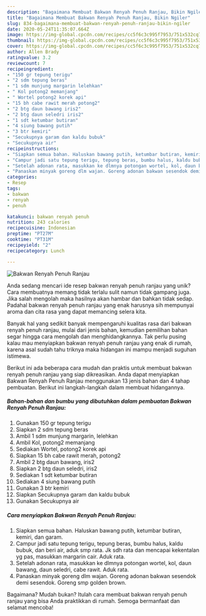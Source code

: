 ```yaml
---
description: "Bagaimana Membuat Bakwan Renyah Penuh Ranjau, Bikin Ngiler"
title: "Bagaimana Membuat Bakwan Renyah Penuh Ranjau, Bikin Ngiler"
slug: 834-bagaimana-membuat-bakwan-renyah-penuh-ranjau-bikin-ngiler
date: 2020-05-24T11:35:07.664Z
image: https://img-global.cpcdn.com/recipes/cc5f6c3c995f7953/751x532cq70/bakwan-renyah-penuh-ranjau-foto-resep-utama.jpg
thumbnail: https://img-global.cpcdn.com/recipes/cc5f6c3c995f7953/751x532cq70/bakwan-renyah-penuh-ranjau-foto-resep-utama.jpg
cover: https://img-global.cpcdn.com/recipes/cc5f6c3c995f7953/751x532cq70/bakwan-renyah-penuh-ranjau-foto-resep-utama.jpg
author: Allen Brady
ratingvalue: 3.2
reviewcount: 7
recipeingredient:
- "150 gr tepung terigu"
- "2 sdm tepung beras"
- "1 sdm munjung margarin lelehkan"
- " Kol potong2 memanjang"
- " Wortel potong2 korek api"
- "15 bh cabe rawit merah potong2"
- "2 btg daun bawang iris2"
- "2 btg daun seledri iris2"
- "1 sdt ketumbar butiran"
- "4 siung bawang putih"
- "3 btr kemiri"
- "Secukupnya garam dan kaldu bubuk"
- "Secukupnya air"
recipeinstructions:
- "Siapkan semua bahan. Haluskan bawang putih, ketumbar butiran, kemiri, dan garam."
- "Campur jadi satu tepung terigu, tepung beras, bumbu halus, kaldu bubuk, dan beri air, aduk smp rata. Jk sdh rata dan mencapai kekentalan yg pas, masukkan margarin cair. Aduk rata."
- "Setelah adonan rata, masukkan ke dlmnya potongan wortel, kol, daun bawang, daun seledri, cabe rawit. Aduk rata."
- "Panaskan minyak goreng dlm wajan. Goreng adonan bakwan sesendok demi sesendok. Goreng smp golden brown."
categories:
- Resep
tags:
- bakwan
- renyah
- penuh

katakunci: bakwan renyah penuh 
nutrition: 243 calories
recipecuisine: Indonesian
preptime: "PT27M"
cooktime: "PT31M"
recipeyield: "2"
recipecategory: Lunch

---
```



![Bakwan Renyah Penuh Ranjau](https://img-global.cpcdn.com/recipes/cc5f6c3c995f7953/751x532cq70/bakwan-renyah-penuh-ranjau-foto-resep-utama.jpg)

Anda sedang mencari ide resep bakwan renyah penuh ranjau yang unik? Cara membuatnya memang tidak terlalu sulit namun tidak gampang juga. Jika salah mengolah maka hasilnya akan hambar dan bahkan tidak sedap. Padahal bakwan renyah penuh ranjau yang enak harusnya sih mempunyai aroma dan cita rasa yang dapat memancing selera kita.



Banyak hal yang sedikit banyak mempengaruhi kualitas rasa dari bakwan renyah penuh ranjau, mulai dari jenis bahan, kemudian pemilihan bahan segar hingga cara mengolah dan menghidangkannya. Tak perlu pusing kalau mau menyiapkan bakwan renyah penuh ranjau yang enak di rumah, karena asal sudah tahu triknya maka hidangan ini mampu menjadi suguhan istimewa.


Berikut ini ada beberapa cara mudah dan praktis untuk membuat bakwan renyah penuh ranjau yang siap dikreasikan. Anda dapat menyiapkan Bakwan Renyah Penuh Ranjau menggunakan 13 jenis bahan dan 4 tahap pembuatan. Berikut ini langkah-langkah dalam membuat hidangannya.

<!--inarticleads1-->

##### Bahan-bahan dan bumbu yang dibutuhkan dalam pembuatan Bakwan Renyah Penuh Ranjau:

1. Gunakan 150 gr tepung terigu
1. Siapkan 2 sdm tepung beras
1. Ambil 1 sdm munjung margarin, lelehkan
1. Ambil  Kol, potong2 memanjang
1. Sediakan  Wortel, potong2 korek api
1. Siapkan 15 bh cabe rawit merah, potong2
1. Ambil 2 btg daun bawang, iris2
1. Siapkan 2 btg daun seledri, iris2
1. Sediakan 1 sdt ketumbar butiran
1. Sediakan 4 siung bawang putih
1. Gunakan 3 btr kemiri
1. Siapkan Secukupnya garam dan kaldu bubuk
1. Gunakan Secukupnya air




<!--inarticleads2-->

##### Cara menyiapkan Bakwan Renyah Penuh Ranjau:

1. Siapkan semua bahan. Haluskan bawang putih, ketumbar butiran, kemiri, dan garam.
1. Campur jadi satu tepung terigu, tepung beras, bumbu halus, kaldu bubuk, dan beri air, aduk smp rata. Jk sdh rata dan mencapai kekentalan yg pas, masukkan margarin cair. Aduk rata.
1. Setelah adonan rata, masukkan ke dlmnya potongan wortel, kol, daun bawang, daun seledri, cabe rawit. Aduk rata.
1. Panaskan minyak goreng dlm wajan. Goreng adonan bakwan sesendok demi sesendok. Goreng smp golden brown.




Bagaimana? Mudah bukan? Itulah cara membuat bakwan renyah penuh ranjau yang bisa Anda praktikkan di rumah. Semoga bermanfaat dan selamat mencoba!
